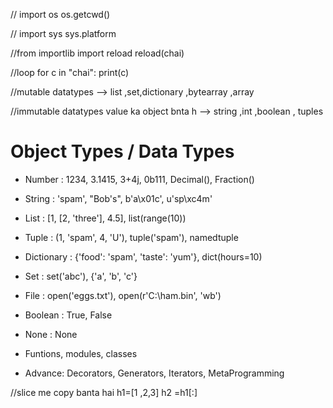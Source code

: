 //
import os
os.getcwd()

//
import sys
sys.platform

//from importlib import reload
reload(chai)

//loop
for c in "chai":
    print(c)

//mutable datatypes --> list ,set,dictionary ,bytearray ,array

//immutable datatypes
value ka object bnta h
--> string ,int ,boolean , tuples

# Object Types / Data Types

- Number : 1234, 3.1415, 3+4j, 0b111, Decimal(), Fraction()
- String : 'spam', "Bob's", b'a\x01c', u'sp\xc4m'
- List : [1, [2, 'three'], 4.5], list(range(10))
- Tuple : (1, 'spam', 4, 'U'), tuple('spam'), namedtuple
- Dictionary : {'food': 'spam', 'taste': 'yum'}, dict(hours=10)

- Set : set('abc'), {'a', 'b', 'c'}

- File : open('eggs.txt'), open(r'C:\ham.bin', 'wb')

- Boolean : True, False
- None : None
- Funtions, modules, classes

- Advance: Decorators, Generators, Iterators, MetaProgramming



//slice me copy banta hai
h1=[1 ,2,3]
h2 =h1[:]


 